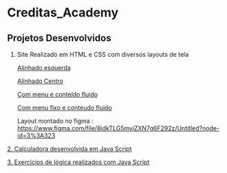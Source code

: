 # Creditas_Academy

## Projetos Desenvolvidos

1. Site Realizado em HTML e CSS com diversos layouts de tela

    <a href="https://leonardowap.github.io/Creditas_Academy/Sushi-Restaurante/alinhado-esquerda/"> Alinhado esquerda </a> 
 
    <a href= "https://leonardowap.github.io/Creditas_Academy/Sushi-Restaurante/alinhado-centro/index.html"> Alinhado Centro </a>

    <a href= "https://leonardowap.github.io/Creditas_Academy/Sushi-Restaurante/fluido-menu-conteudo/"> Com menu e conteído fluido </a>
 
    <a href= "https://leonardowap.github.io/Creditas_Academy/Sushi-Restaurante/menu-fixo-conteudo-fluido/"> Com menu fixo e conteudo fluido </a>
  
    Layout montado no figma : https://www.figma.com/file/8idkTLG5myiZXN7g6F292z/Untitled?node-id=3%3A323

<a href="https://leonardowap.github.io/Creditas_Academy/Calculadora/"> 2. Calculadora desenvolvida em Java Script  </a> 

<a href="https://github.com/LeonardoWAP/Creditas_Academy/tree/main/exercicios_JS"> 3. Exercícios de lógica realizados com Java Script  </a> 

